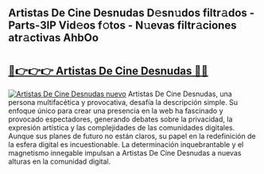 ## Artistas De Cine Desnudas D𝚎sn𝚞dos filtr𝚊dos - Parts-3lP Vid𝚎os f𝚘tos - N𝚞evas filtr𝚊ciones atr𝚊ctivas AhbOo

# <h2><a href="http://mb9akz.tromn.icu/?c=Artistas+De+Cine+Desnudas">🔗👉👉👉 Artistas De Cine Desnudas 🔗🔗</a></h2>

[![Artistas De Cine Desnudas nuevo](https://i.imgur.com/pEAQMta.gif)](http://mb9akz.tromn.icu/?c=Artistas+De+Cine+Desnudas)
Artistas De Cine Desnudas, una persona multifacética y provocativa, desafía la descripción simple. Su enfoque único para crear una presencia en la web ha fascinado y provocado espectadores, generando debates sobre la privacidad, la expresión artística y las complejidades de las comunidades digitales. Aunque sus planes de futuro no están claros, su papel en la redefinición de la esfera digital es incuestionable. La determinación inquebrantable y el magnetismo innegable impulsan a Artistas De Cine Desnudas a nuevas alturas en la comunidad digital.
